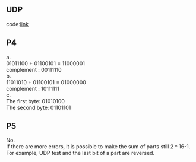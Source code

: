 ## UDP
code:[link](https://github.com/SurpriseY/Networks-and-Distributed-Computing/blob/master/UDP.py)  
## P4
a.  
01011100 + 01100101 = 11000001  
complement : 00111110  
b.  
11011010 + 01100101 = 01000000  
complement : 10111111  
c.  
The first byte: 01010100  
The second byte: 01101101  
## P5
No.  
If there are more errors, it is possible to make the sum of parts still 2 ^ 16-1. 
For example, UDP test and the last bit of a part are reversed.
